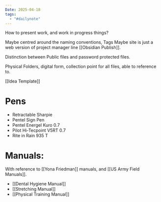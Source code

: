 ```yaml
---
Date: 2025-04-18
tags:
  - "#dailynote"
---
```

How to present work, and work in progress things?

Maybe centred around the naming conventions, Tags
Maybe site is just a web version of project manager line [[Obsidian Publish]]. 

Distinction between Public files and password protected files. 

Physical Folders, digital form, collection point for all files, able to reference to. 

[[Idea Template]]


# Pens
- Retractable Sharpie
- Pentel Sign Pen
- Pentel Energel Kuro 0.7
- Pilot Hi-Tecpoint V5RT 0.7
- Rite in Rain 935 T

# Manuals:
With reference to [[Yona Friedman]] manuals, and [[US Army Field Manuals]].

- [[Dental Hygiene Manual]]
- [[Stretching Manual]]
- [[Physical Training Manual]]